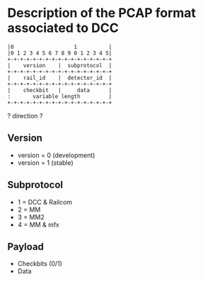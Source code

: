 # Description of the PCAP format associated to DCC

```
|0                   1          |
|0 1 2 3 4 5 6 7 8 9 0 1 2 3 4 5|
+-+-+-+-+-+-+-+-+-+-+-+-+-+-+-+-+
|    version    |  subprotocol  |
+-+-+-+-+-+-+-+-+-+-+-+-+-+-+-+-+
|    rail_id    |  detector_id  |
+-+-+-+-+-+-+-+-+-+-+-+-+-+-+-+-+
|    checkbit   |     data      |
:       variable length         |
+-+-+-+-+-+-+-+-+-+-+-+-+-+-+-+-+
```

? direction ?

## Version
- version = 0 (development)
- version = 1 (stable)

## Subprotocol
- 1 = DCC & Railcom
- 2 = MM
- 3 = MM2
- 4 = MM & mfx

## Payload
- Checkbits (0/1)
- Data
